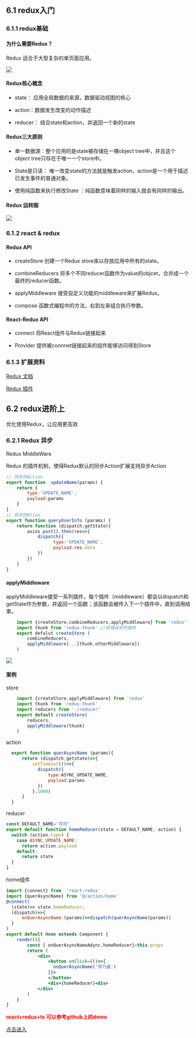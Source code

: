 ## 6.1 redux入门

### 6.1.1 redux基础

#### 为什么需要Redux？

 Redux 适合于大型复杂的单页面应用。

![](~@/react/whyredux.png)

#### Redux核心概念

- state： 应用全局数据的来源，数据驱动视图的核心

- action：数据发生改变的动作描述

- reducer： 结合state和action，并返回一个新的state

#### Redux三大原则

- 单一数据源：整个应用的是state被存储在一棵object tree中，并且这个object tree只存在于唯一一个store中。

- State是只读： 唯一改变state的方法就是触发action，action是一个用于描述已发生事件的普通对象。

- 使用纯函数来执行修改State ：纯函数意味着同样的输入就会有同样的输出。

#### Redux 运转图

![](~@/react/reduxwork.png)

### 6.1.2 react & redux

#### Redux API

- createStore 创建一个Redux store来以存放应用中所有的state。

- combineReducers 将多个不同reducer函数作为value的objcet，合并成一个最终的reducer函数。

- applyMiddleware 接受自定义功能的middleware来扩展Redux。

- compose 函数式编程中的方法，右到左来组合执行参数。

#### React-Redux API

- connect 将React组件与Redux链接起来

- Provider 提供被connnet链接起来的组件能够访问得到Store

### 6.1.3 扩展资料

[Redux 文档](https://www.redux.org.cn/)

[Redux 插件](https://zhuanlan.zhihu.com/p/20597452)


## 6.2 redux进阶上

优化使用Redux，让应用更高效

### 6.2.1 Redux 异步

Redux MiddleWare

Redux 的插件机制，使得Redux默认的同步Action扩展支持异步Action

```js
// 同步的Action
export function  updateName(params) {
    return {
        type:'UPDATE_NAME',
        payload:params
    }
}
// 异步的Ation
export function queryUserInfo (params) {
    return function (dispatch,getState){
        axios.post().then(res=>{
            dispatch({
                  type:'UPDATE_NAME',
                  payload:res.data
            })
        })
    }
}
```
#### applyMiddleware

applyMiddleware接受一系列插件，每个插件（middleware）都会以dispatch和getState作为参数，并返回一个函数；该函数会被传入下一个插件中，直到调用结束。

```js
    import {createStore,combineReducers,applyMiddleware} from 'redux'
    import thunk from 'redux-thunk' //处理异步的插件
    export defalut createStore (
        combineReducers,
        applyMiddleware(...[thunk,otherMiddleware])
    )
```
![](~@/react/middleware.png)

#### 案例

store

```js
    import {createStore,applyMiddleware} from 'redux'
    import thunk from 'redux-thunk'
    import reducers from './reducer'
    export default createStore(
        reducers,
        applyMiddleware(thunk)
    )
```
action

```js
  export function querAsyncName (params){
      return (dispatch,getstate)=>{
          setTimeout(()=>{
            dispatch({
                type:ASYNC_UPDATE_NAME,
                payload:params
            })
          },1000)
      }
  }
```
reducer

```js
const DEFAULT_NAME='可可'
export default function homeReducer(state = DEFAULT_NAME, action) {
  switch (action.type) {
    case ASYNC_UPDATE_NAME:
      return action.payload
    default:
      return state
  }
}

```
home组件
```jsx
import {connect} from  'react-redux'
import {querAsyncName} from '@/action/home'
@connect(
  (state)=> state.homeReducer,
  (dispatch)=>{
      onQuerAsyncName:(params)=>dispatch(querAsyncName(params))
  }
)
export default Home extends Component {
    render(){
        const { onQuerAsyncNameAdync,homeReducer}=this.props
        return (
            <div>
                <button onClick={()=>{
                  onQuerAsyncName('郑乃鑫')
                }}>
                </button>
                <div>{homeReducer}<div>
            </div>
        )
    }
}
```

 <font color="red">**react+redux+ts 可以参考github上的demo**</font>
 
 [点击进入](https://github.com/hejialianghe/react-ts-redux)
